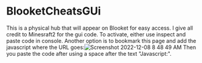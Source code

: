 # BlooketCheatsGUi
This is a physical hub that will appear on Blooket for easy access.
I give all credit to Minesraft2 for the gui code.
To activate, either use inspect and paste code in console. Another option is to bookmark this page and add the javascript where the URL goes:![Screenshot 2022-12-08 8 48 49 AM](https://user-images.githubusercontent.com/119429431/206464116-cb200994-cee2-4520-917b-ac5152febb07.png)
Then you paste the code after using a space after the text "Javascript:".
